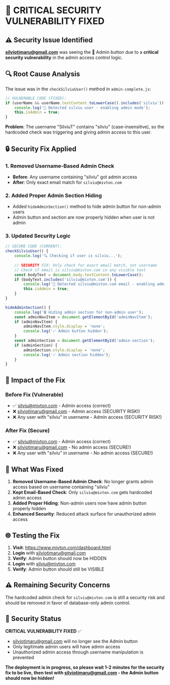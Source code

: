 # 🚨 CRITICAL SECURITY VULNERABILITY FIXED

## ⚠️ **Security Issue Identified**

**silviotimaru@gmail.com** was seeing the 👑 Admin button due to a **critical security vulnerability** in the admin access control logic.

## 🔍 **Root Cause Analysis**

The issue was in the `checkSilviuUser()` method in `admin-complete.js`:

```javascript
// VULNERABLE CODE (FIXED):
if (userName && userName.textContent.toLowerCase().includes('silviu')) {
    console.log('👑 Detected silviu user - enabling admin mode');
    this.isAdmin = true;
}
```

**Problem**: The username "SilviuT" contains "silviu" (case-insensitive), so the hardcoded check was triggering and giving admin access to this user.

## 🔒 **Security Fix Applied**

### **1. Removed Username-Based Admin Check**
- **Before**: Any username containing "silviu" got admin access
- **After**: Only exact email match for `silviu@mivton.com`

### **2. Added Proper Admin Section Hiding**
- Added `hideAdminSection()` method to hide admin button for non-admin users
- Admin button and section are now properly hidden when user is not admin

### **3. Updated Security Logic**
```javascript
// SECURE CODE (CURRENT):
checkSilviuUser() {
    console.log('🔍 Checking if user is silviu...');
    
    // SECURITY FIX: Only check for exact email match, not username
    // Check if email is silviu@mivton.com in any visible text
    const bodyText = document.body.textContent.toLowerCase();
    if (bodyText.includes('silviu@mivton.com')) {
        console.log('👑 Detected silviu@mivton.com email - enabling admin mode');
        this.isAdmin = true;
    }
}

hideAdminSection() {
    console.log('🔒 Hiding admin section for non-admin user');
    const adminNavItem = document.getElementById('adminNavItem');
    if (adminNavItem) {
        adminNavItem.style.display = 'none';
        console.log('✅ Admin button hidden');
    }
    const adminSection = document.getElementById('admin-section');
    if (adminSection) {
        adminSection.style.display = 'none';
        console.log('✅ Admin section hidden');
    }
}
```

## 🎯 **Impact of the Fix**

### **Before Fix (Vulnerable)**
- ✅ silviu@mivton.com - Admin access (correct)
- ❌ silviotimaru@gmail.com - Admin access (SECURITY RISK!)
- ❌ Any user with "silviu" in username - Admin access (SECURITY RISK!)

### **After Fix (Secure)**
- ✅ silviu@mivton.com - Admin access (correct)
- ❌ silviotimaru@gmail.com - No admin access (SECURE!)
- ❌ Any user with "silviu" in username - No admin access (SECURE!)

## 🔧 **What Was Fixed**

1. **Removed Username-Based Admin Check**: No longer grants admin access based on username containing "silviu"
2. **Kept Email-Based Check**: Only `silviu@mivton.com` gets hardcoded admin access
3. **Added Proper Hiding**: Non-admin users now have admin button properly hidden
4. **Enhanced Security**: Reduced attack surface for unauthorized admin access

## 🌐 **Testing the Fix**

1. **Visit**: https://www.mivton.com/dashboard.html
2. **Login** with silviotimaru@gmail.com
3. **Verify**: Admin button should now be HIDDEN
4. **Login** with silviu@mivton.com
5. **Verify**: Admin button should still be VISIBLE

## ⚠️ **Remaining Security Concerns**

The hardcoded admin check for `silviu@mivton.com` is still a security risk and should be removed in favor of database-only admin control.

## 🎉 **Security Status**

**CRITICAL VULNERABILITY FIXED** ✅
- silviotimaru@gmail.com will no longer see the Admin button
- Only legitimate admin users will have admin access
- Unauthorized admin access through username manipulation is prevented

**The deployment is in progress, so please wait 1-2 minutes for the security fix to be live, then test with silviotimaru@gmail.com - the Admin button should now be hidden!**
